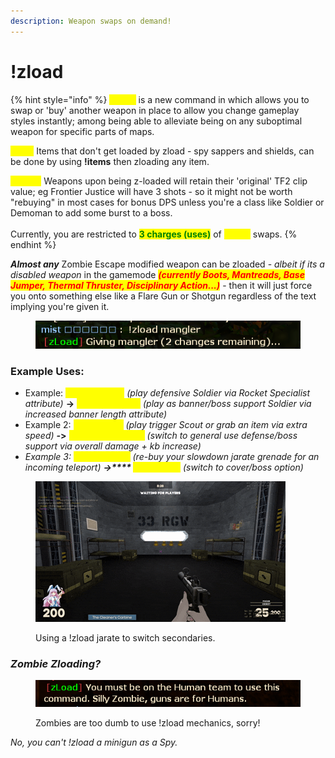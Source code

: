 ```yaml
---
description: Weapon swaps on demand!
---
```


# !zload

{% hint style="info" %}
<mark style="color:yellow;">**!zload**</mark> is a new command in which allows you to swap or 'buy' another weapon in place to allow you change gameplay styles instantly; among being able to alleviate being on any suboptimal weapon for specific parts of maps.

<mark style="color:yellow;">**Note:**</mark> Items that don't get loaded by zload - spy sappers and shields, can be done by using **!items** then zloading any item.

<mark style="color:yellow;">**Note 2:**</mark> Weapons upon being z-loaded will retain their 'original' TF2 clip value; eg Frontier Justice will have 3 shots - so it might not be worth "rebuying" in most cases for bonus DPS unless you're a class like Soldier or Demoman to add some burst to a boss.\
\
Currently, you are restricted to <mark style="color:green;">**3 charges (uses)**</mark> of <mark style="color:yellow;">**!zload**</mark> swaps.
{% endhint %}

_**Almost any**_ Zombie Escape modified weapon can be zloaded - _albeit if its a disabled weapon_ in the gamemode _<mark style="color:red;">**(currently Boots, Mantreads, Base Jumper, Thermal Thruster, Disciplinary Action...)**</mark>_ - then it will just force you onto something else like a Flare Gun or Shotgun regardless of the text implying you're given it.

<figure><img src="../.gitbook/assets/image (1) (1) (1).png" alt=""><figcaption></figcaption></figure>

### Example Uses:

* Example: <mark style="color:yellow;">**!zload Liberty**</mark> _(play defensive Soldier via Rocket Specialist attribute)_ **->** <mark style="color:yellow;">**!zload Mangler**</mark> _(play as banner/boss support Soldier via increased banner length attribute)_
* Example 2: <mark style="color:yellow;">**!zload Baby**</mark> _(play trigger Scout_ _or grab an item via extra speed) **-**_**>** <mark style="color:yellow;">**!zload Scattergun**</mark> _(switch to general use defense/boss support via overall damage + kb increase)_
* _Example 3: <mark style="color:yellow;">**!zload Jarate**</mark> (re-buy your slowdown jarate grenade for an incoming teleport) **->****&#x20;**<mark style="color:yellow;">**!zload smg**</mark> (switch to cover/boss option)_

<figure><img src="../.gitbook/assets/2025-09-03 17-51-14.gif" alt=""><figcaption><p>Using a !zload jarate to switch secondaries.</p></figcaption></figure>

### _Zombie Zloading?_

<figure><img src="../.gitbook/assets/image (8).png" alt=""><figcaption><p>Zombies are too dumb to use !zload mechanics, sorry!</p></figcaption></figure>

_No, you can't !zload a minigun as a Spy._
